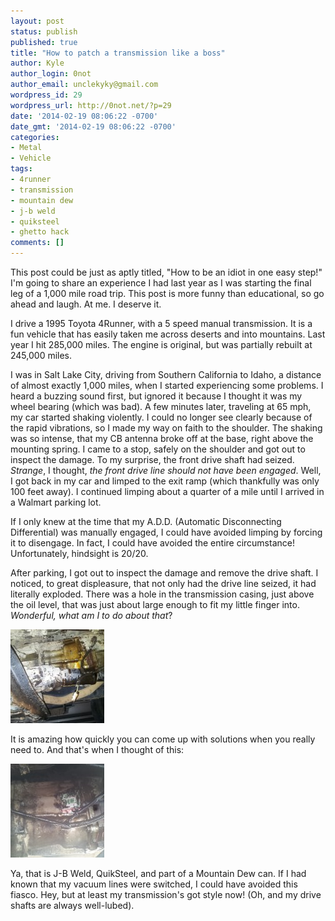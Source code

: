 ```yaml
---
layout: post
status: publish
published: true
title: "How to patch a transmission like a boss"
author: Kyle
author_login: 0not
author_email: unclekyky@gmail.com
wordpress_id: 29
wordpress_url: http://0not.net/?p=29
date: '2014-02-19 08:06:22 -0700'
date_gmt: '2014-02-19 08:06:22 -0700'
categories:
- Metal
- Vehicle
tags:
- 4runner
- transmission
- mountain dew
- j-b weld
- quiksteel
- ghetto hack
comments: []
---
```

This post could be just as aptly titled, "How to be an idiot in one easy step!" I'm going to share an experience I had last year as I was starting the final leg of a 1,000 mile road trip. This post is more funny than educational, so go ahead and laugh. At me. I deserve it.

I drive a 1995 Toyota 4Runner, with a 5 speed manual transmission. It is a fun vehicle that has easily taken me across deserts and into mountains. Last year I hit 285,000 miles. The engine is original, but was partially rebuilt at 245,000 miles.

I was in Salt Lake City, driving from Southern California to Idaho, a distance of almost exactly 1,000 miles, when I started experiencing some problems. I heard a buzzing sound first, but ignored it because I thought it was my wheel bearing (which was bad). A few minutes later, traveling at 65 mph, my car started shaking violently. I could no longer see clearly because of the rapid vibrations, so I made my way on faith to the shoulder. The shaking was so intense, that my CB antenna broke off at the base, right above the mounting spring. I came to a stop, safely on the shoulder and got out to inspect the damage. To my surprise, the front drive shaft had seized. _Strange_, I thought, _the front drive line should not have been engaged_. Well, I got back in my car and limped to the exit ramp (which thankfully was only 100 feet away). I continued limping about a quarter of a mile until I arrived in a Walmart parking lot.

If I only knew at the time that my A.D.D. (Automatic Disconnecting Differential) was manually engaged, I could have avoided limping by forcing it to disengage. In fact, I could have avoided the entire circumstance! Unfortunately, hindsight is 20/20.

After parking, I got out to inspect the damage and remove the drive shaft. I noticed, to great displeasure, that not only had the drive line seized, it had literally exploded. There was a hole in the transmission casing, just above the oil level, that was just about large enough to fit my little finger into. _Wonderful, what am I to do about that_?

[![Hole in transmission thumbnail](/images/transmission/hole1-150x150.jpg)](/images/transmission/hole1.jpg)

It is amazing how quickly you can come up with solutions when you really need to. And that's when I thought of this:

[![Mountain Dew patch on transmission thumbnail](/images/transmission/patch-150x150.jpg)](/images/transmission/patch.jpg)

Ya, that is J-B Weld, QuikSteel, and part of a Mountain Dew can. If I had known that my vacuum lines were switched, I could have avoided this fiasco. Hey, but at least my transmission's got style now! (Oh, and my drive shafts are always well-lubed).
